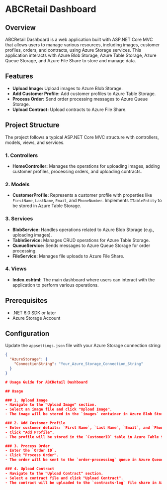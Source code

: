 # ABCRetail Dashboard

## Overview

ABCRetail Dashboard is a web application built with ASP.NET Core MVC that allows users to manage various resources, including images, customer profiles, orders, and contracts, using Azure Storage services. This application interacts with Azure Blob Storage, Azure Table Storage, Azure Queue Storage, and Azure File Share to store and manage data.

## Features

- **Upload Image:** Upload images to Azure Blob Storage.
- **Add Customer Profile:** Add customer profiles to Azure Table Storage.
- **Process Order:** Send order processing messages to Azure Queue Storage.
- **Upload Contract:** Upload contracts to Azure File Share.

## Project Structure

The project follows a typical ASP.NET Core MVC structure with controllers, models, views, and services.

### 1. **Controllers**
   - **HomeController:** Manages the operations for uploading images, adding customer profiles, processing orders, and uploading contracts.

### 2. **Models**
   - **CustomerProfile:** Represents a customer profile with properties like `FirstName`, `LastName`, `Email`, and `PhoneNumber`. Implements `ITableEntity` to be stored in Azure Table Storage.

### 3. **Services**
   - **BlobService:** Handles operations related to Azure Blob Storage (e.g., uploading images).
   - **TableService:** Manages CRUD operations for Azure Table Storage.
   - **QueueService:** Sends messages to Azure Queue Storage for order processing.
   - **FileService:** Manages file uploads to Azure File Share.

### 4. **Views**
   - **Index.cshtml:** The main dashboard where users can interact with the application to perform various operations.

## Prerequisites

- .NET 6.0 SDK or later
- Azure Storage Account

## Configuration

Update the `appsettings.json` file with your Azure Storage connection string:

```json
{
  "AzureStorage": {
    "ConnectionString": "Your_Azure_Storage_Connection_String"
  }
}

# Usage Guide for ABCRetail Dashboard

## Usage

### 1. Upload Image
- Navigate to the "Upload Image" section.
- Select an image file and click "Upload Image".
- The image will be stored in the `images` container in Azure Blob Storage.

### 2. Add Customer Profile
- Enter customer details: `First Name`, `Last Name`, `Email`, and `Phone Number`.
- Click "Add Profile".
- The profile will be stored in the `CustomerID` table in Azure Table Storage.

### 3. Process Order
- Enter the `Order ID`.
- Click "Process Order".
- The order will be sent to the `order-processing` queue in Azure Queue Storage.

### 4. Upload Contract
- Navigate to the "Upload Contract" section.
- Select a contract file and click "Upload Contract".
- The contract will be uploaded to the `contracts-log` file share in Azure File Share.


